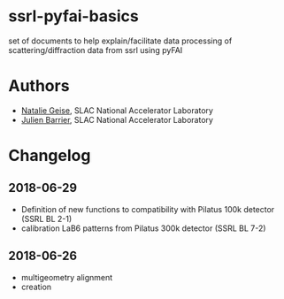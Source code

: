 # ssrl-pyfai-basics

set of documents to help explain/facilitate data processing of scattering/diffraction data from ssrl using pyFAI

# Authors
- [Natalie Geise](https://github.com/nataliegeise), SLAC National Accelerator Laboratory
- [Julien Barrier](https://github.com/julienbarrier), SLAC National Accelerator Laboratory

# Changelog
## 2018-06-29
- Definition of new functions to compatibility with Pilatus 100k detector (SSRL
    BL 2-1)
- calibration LaB6 patterns from Pilatus 300k detector (SSRL BL 7-2)

## 2018-06-26
- multigeometry alignment
- creation
